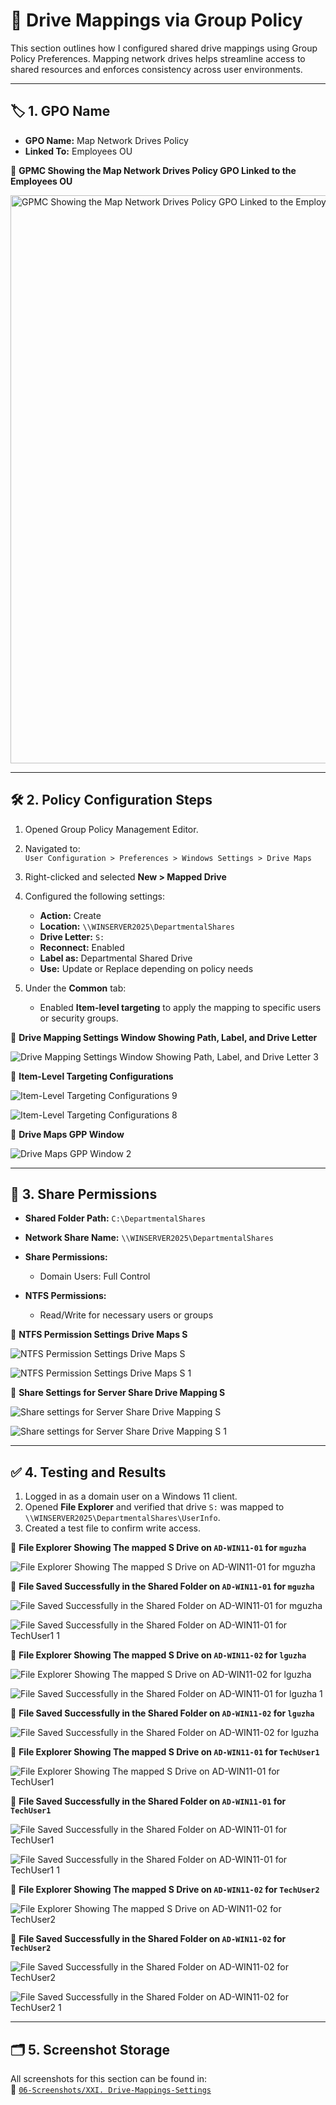 # 💽 Drive Mappings via Group Policy

This section outlines how I configured shared drive mappings using Group Policy Preferences. Mapping network drives helps streamline access to shared resources and enforces consistency across user environments.

---

## 🏷️ 1. GPO Name

- **GPO Name:** Map Network Drives Policy  
- **Linked To:** Employees OU

📸 **GPMC Showing the Map Network Drives Policy GPO Linked to the Employees OU**

<img width="1920" height="909" alt="GPMC Showing the Map Network Drives Policy GPO Linked to the Employees OU" src="https://github.com/user-attachments/assets/285d255a-483e-482c-aca3-2ec505b2eca6" />

---

## 🛠️ 2. Policy Configuration Steps

1. Opened Group Policy Management Editor.  

2. Navigated to:  
   `User Configuration > Preferences > Windows Settings > Drive Maps`

3. Right-clicked and selected **New > Mapped Drive**  

4. Configured the following settings:
   - **Action:** Create  
   - **Location:** `\\WINSERVER2025\DepartmentalShares`  
   - **Drive Letter:** `S:`  
   - **Reconnect:** Enabled  
   - **Label as:** Departmental Shared Drive  
   - **Use:** Update or Replace depending on policy needs

5. Under the **Common** tab:
   - Enabled **Item-level targeting** to apply the mapping to specific users or security groups.

📸 **Drive Mapping Settings Window Showing Path, Label, and Drive Letter**

![Drive Mapping Settings Window Showing Path, Label, and Drive Letter 3](https://github.com/user-attachments/assets/e0d2097b-5fcc-4301-9866-52747f64f014)

📸 **Item-Level Targeting Configurations**

![Item-Level Targeting Configurations 9](https://github.com/user-attachments/assets/7bd01cd7-6f9b-4fb9-9d03-7a18fa1fa37b)

![Item-Level Targeting Configurations 8](https://github.com/user-attachments/assets/cb8e0af6-dd74-4db3-ba4d-0334ab82912a)

📸 **Drive Maps GPP Window**

![Drive Maps GPP Window 2](https://github.com/user-attachments/assets/ba62deeb-5cc5-452c-a6d0-39d53b2a3ed5)

---

## 🔐 3. Share Permissions

- **Shared Folder Path:** `C:\DepartmentalShares`  
- **Network Share Name:** `\\WINSERVER2025\DepartmentalShares`

- **Share Permissions:**
  - Domain Users: Full Control

- **NTFS Permissions:**
  - Read/Write for necessary users or groups

📸 **NTFS Permission Settings Drive Maps S**

![NTFS Permission Settings Drive Maps S](https://github.com/user-attachments/assets/d09840f9-d778-4c99-a859-6a0e14444bef)

![NTFS Permission Settings Drive Maps S 1](https://github.com/user-attachments/assets/3baa037e-d85b-4841-a006-d0565c9b84d1)

📸 **Share Settings for Server Share Drive Mapping S**

![Share settings for Server Share Drive Mapping S](https://github.com/user-attachments/assets/739d6e73-2b7c-4779-b3d9-895de2d9539b)

![Share settings for Server Share Drive Mapping S 1](https://github.com/user-attachments/assets/863ffc53-007f-4d18-8f87-abc3c694016f)

---

## ✅ 4. Testing and Results

1. Logged in as a domain user on a Windows 11 client.  
2. Opened **File Explorer** and verified that drive `S:` was mapped to `\\WINSERVER2025\DepartmentalShares\UserInfo`.  
3. Created a test file to confirm write access.

📸 **File Explorer Showing The mapped S Drive on `AD-WIN11-01` for `mguzha`**

![File Explorer Showing The mapped S Drive on `AD-WIN11-01` for `mguzha`](https://github.com/user-attachments/assets/95c47420-35b4-4ac0-a6e3-a4f12da3bbbc)

📸 **File Saved Successfully in the Shared Folder on `AD-WIN11-01` for `mguzha`**

![File Saved Successfully in the Shared Folder on `AD-WIN11-01` for `mguzha`](https://github.com/user-attachments/assets/1de6ab1a-1906-4094-9ee6-e3e3b84f31ea)

![File Saved Successfully in the Shared Folder on `AD-WIN11-01` for `TechUser1` 1](https://github.com/user-attachments/assets/0222a592-b0e8-452c-a8e2-ba5165fd1611)

📸 **File Explorer Showing The mapped S Drive on `AD-WIN11-02` for `lguzha`**

![File Explorer Showing The mapped S Drive on `AD-WIN11-02` for `lguzha`](https://github.com/user-attachments/assets/858c213d-5bb3-459a-b78d-6aa888b2b63a)

![File Saved Successfully in the Shared Folder on `AD-WIN11-01` for `lguzha` 1](https://github.com/user-attachments/assets/cf5629b6-2314-4e48-8cc5-a08fc194bf77)

📸 **File Saved Successfully in the Shared Folder on `AD-WIN11-02` for `lguzha`**

![File Saved Successfully in the Shared Folder on `AD-WIN11-02` for `lguzha`](https://github.com/user-attachments/assets/3f271f26-2083-4d8e-825c-def9934f7380)

📸 **File Explorer Showing The mapped S Drive on `AD-WIN11-01` for `TechUser1`**

![File Explorer Showing The mapped S Drive on `AD-WIN11-01` for `TechUser1`](https://github.com/user-attachments/assets/c6f9896a-98f7-4ffc-a38b-4d76ec77e041)

📸 **File Saved Successfully in the Shared Folder on `AD-WIN11-01` for `TechUser1`**

![File Saved Successfully in the Shared Folder on `AD-WIN11-01` for `TechUser1`](https://github.com/user-attachments/assets/11f5c65d-9bbd-43d9-a312-8d8d96c56b6f)

![File Saved Successfully in the Shared Folder on `AD-WIN11-01` for `TechUser1` 1](https://github.com/user-attachments/assets/f8a21bda-1c59-460a-8596-8e4d043d1307)

📸 **File Explorer Showing The mapped S Drive on `AD-WIN11-02` for `TechUser2`**

![File Explorer Showing The mapped S Drive on `AD-WIN11-02` for `TechUser2`](https://github.com/user-attachments/assets/d7e62823-f6c3-4e67-8352-12d79b1ea10d)

📸 **File Saved Successfully in the Shared Folder on `AD-WIN11-02` for `TechUser2`**

![File Saved Successfully in the Shared Folder on `AD-WIN11-02` for `TechUser2`](https://github.com/user-attachments/assets/92b9e282-1dd6-44d6-aed5-a59d8b912637)

![File Saved Successfully in the Shared Folder on `AD-WIN11-02` for `TechUser2` 1](https://github.com/user-attachments/assets/e3ec3225-ccf7-472a-8647-f400d9e003b7)

---

## 🗂️ 5. Screenshot Storage

All screenshots for this section can be found in:<br /> 
📂 [`06-Screenshots/XXI. Drive-Mappings-Settings`](https://github.com/Hugh-Kumbi/Hugh-Kumbi-Active-Directory-Lab/tree/main/06-Screenshots/XXI.%20Drive-Mappings-Settings)
